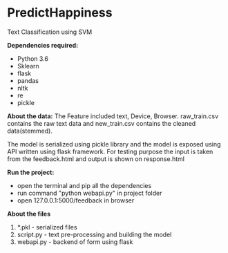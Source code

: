 # PredictHappiness
Text Classification using SVM
  
**Dependencies required:**
- Python 3.6
- Sklearn
- flask
- pandas
- nltk
- re
- pickle

**About the data:**
The Feature included text, Device, Browser. raw_train.csv contains the raw text data and new_train.csv contains the cleaned data(stemmed).

The model is serialized using pickle library and the model is exposed using API written using flask framework. For testing purpose the input
is taken from the feedback.html and output is shown on response.html


**Run the project:**
- open the terminal and pip all the dependencies
- run command "python webapi.py" in project folder
- open 127.0.0.1:5000/feedback in browser

**About the files**
1. *.pkl     - serialized files
2. script.py - text pre-processing and building the model
3. webapi.py - backend of form using flask
